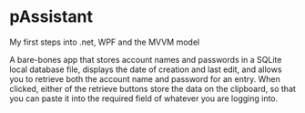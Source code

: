# pAssistant
My first steps into .net, WPF and the MVVM model

A bare-bones app that stores account names and passwords
in a SQLite local database file, displays the date of creation
and last edit, and allows you to retrieve both the account name and password
for an entry. When clicked, either of the retrieve buttons store the
data on the clipboard, so that you can paste it into the required field of 
whatever you are logging into.
